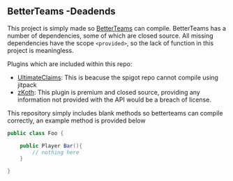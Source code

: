 ## BetterTeams -Deadends

This project is simply made so [BetterTeams](https://github.com/booksaw/BetterTeams) can compile. BetterTeams has a number of dependencies, some of which are closed source.
All missing dependencies have the scope `<provided>`, so the lack of function in this project is meaningless.

Plugins which are included within this repo:
* [UltimateClaims](https://songoda.com/marketplace/product/ultimateclaims-the-ultimate-claiming-plugin.65): This is beacuse the spigot repo cannot compile using jitpack
* [zKoth](https://www.spigotmc.org/resources/zkoth-king-of-the-hill.76749/): This plugin is premium and closed source, providing any information not provided with the API would be a breach of license.

This repository simply includes blank methods so betterteams can compile correctly, an example method is provided below

```java
public class Foo {

    public Player Bar(){
        // nothing here
    }

}
```
 